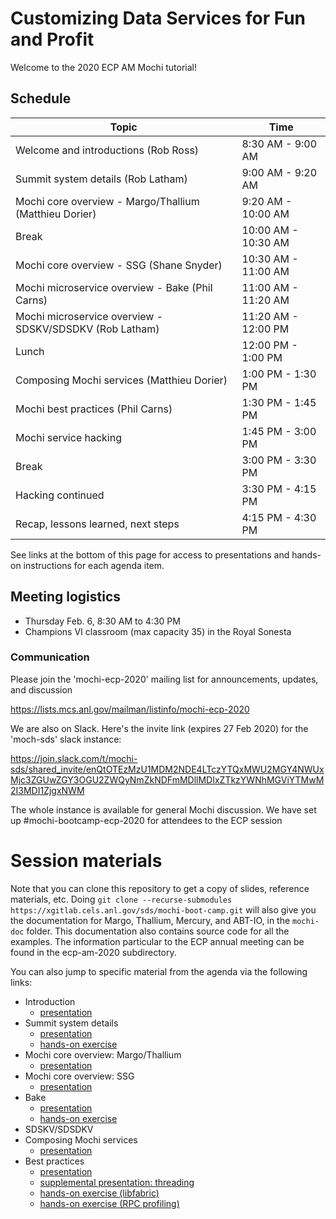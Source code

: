 # Customizing Data Services for Fun and Profit

Welcome to the 2020 ECP AM Mochi tutorial!

## Schedule

| Topic    | Time     |
| ---      | ---      | 
| Welcome and introductions (Rob Ross) | 8:30 AM - 9:00 AM  |
| Summit system details (Rob Latham) | 9:00 AM - 9:20 AM  |
| Mochi core overview - Margo/Thallium (Matthieu Dorier) | 9:20 AM - 10:00 AM |
| Break | 10:00 AM - 10:30 AM |
| Mochi core overview - SSG (Shane Snyder) | 10:30 AM - 11:00 AM |
| Mochi microservice overview - Bake (Phil Carns)| 11:00 AM - 11:20 AM |
| Mochi microservice overview - SDSKV/SDSDKV (Rob Latham)| 11:20 AM - 12:00 PM |
| Lunch                            | 12:00 PM - 1:00 PM |
| Composing Mochi services (Matthieu Dorier) | 1:00 PM - 1:30 PM |
| Mochi best practices (Phil Carns) | 1:30 PM - 1:45 PM |
| Mochi service hacking            | 1:45 PM - 3:00 PM |
| Break | 3:00 PM - 3:30 PM |
| Hacking continued | 3:30 PM - 4:15 PM |
| Recap, lessons learned, next steps | 4:15 PM - 4:30 PM |

See links at the bottom of this page for access to presentations and
hands-on instructions for each agenda item.

## Meeting logistics

* Thursday Feb. 6, 8:30 AM to 4:30 PM
* Champions VI classroom (max capacity 35) in the Royal Sonesta

### Communication

Please join the 'mochi-ecp-2020' mailing list for announcements, updates, and discussion

https://lists.mcs.anl.gov/mailman/listinfo/mochi-ecp-2020

We are also on Slack.  Here's the invite link (expires 27 Feb 2020) for the 'moch-sds' slack instance:

https://join.slack.com/t/mochi-sds/shared_invite/enQtOTEzMzU1MDM2NDE4LTczYTQxMWU2MGY4NWUxMjc3ZGUwZGY3OGU2ZWQyNmZkNDFmMDllMDIxZTkzYWNhMGViYTMwM2I3MDI1ZjgxNWM

The whole instance is available for general Mochi discussion.  We have set up #mochi-bootcamp-ecp-2020 for attendees to the ECP session

# Session materials

Note that you can clone this repository to get a copy of slides, reference
materials, etc. Doing `git clone --recurse-submodules https://xgitlab.cels.anl.gov/sds/mochi-boot-camp.git`
will also give you the documentation for Margo, Thallium, Mercury, and ABT-IO, in the `mochi-doc` folder. This documentation
also contains source code for all the examples.  The information particular
to the ECP annual meeting can be found in the ecp-am-2020 subdirectory.

You can also jump to specific material from the agenda via the following
links:

* Introduction
    * [presentation](sessions/intro/mochi-boot-camp-intro-ECP2020.pdf)
* Summit system details
    * [presentation](sessions/overview/system-overview.pdf)
    * [hands-on exercise](sessions/hands-on/README.md)
* Mochi core overview: Margo/Thallium
    * [presentation](sessions/margo-thallium/margo-thallium-ECP2020.pdf)
* Mochi core overview: SSG
    * [presentation](sessions/ssg/mochi-boot-camp-ssg-ECP2020.pdf)
* Bake
    * [presentation](sessions/bake/mochi-boot-camp-bake-ECP2020.pdf)
    * [hands-on exercise](sessions/hands-on/bake/README.md)
* SDSKV/SDSDKV
* Composing Mochi services
    * [presentation](sessions/composing/example-composed-services-ECP2020.pdf)
* Best practices
    * [presentation](sessions/best-practice/mochi-boot-camp-best-practice-ECP2020.pdf)
    * [supplemental presentation: threading](sessions/best-practice/mochi-boot-camp-threading-supplement-ECP2020.pdf)
    * [hands-on exercise (libfabric)](sessions/hands-on/libfabric-config/README.md)
    * [hands-on exercise (RPC profiling)](sessions/hands-on/rpc-profiling/README.md)
